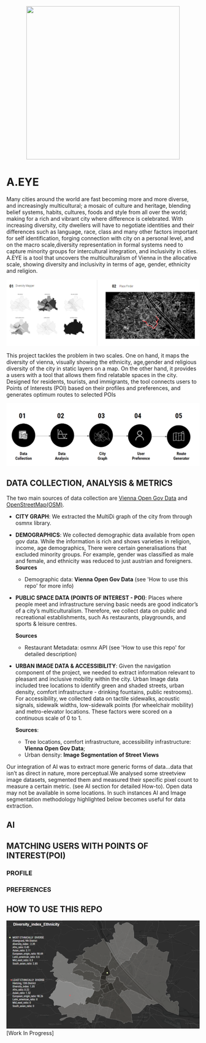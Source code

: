 <p align="center"><img src='./assets/AEye.gif' width=400 height=400 ></p>

# **A.EYE**

Many cities around the world are fast becoming more and more diverse, and increasingly multicultural;  a mosaic of culture and heritage, blending belief systems, habits, cultures, foods and style from all over the world; making for a rich and vibrant city where difference is celebrated. With increasing diversity, city dwellers will have to negotiate identities and their differences such as language, race, class and many other factors important for self identification, forging connection with city on a personal level, and on the macro scale,diversity representation in formal systems need to capture minority groups for intercultural integration, and inclusivity in cities. A.EYE is a tool that uncovers the multiculturalism of Vienna in the allocative scale, showing diversity and inclusivity in terms of age, gender, ethnicity and religion.


![Methodology overview](/assets/Solutions.png)

This project tackles the problem in two scales. One on hand, it maps the diversity of vienna, visually showing the ethnicity, age,gender and religious diversity of the city in static layers on a map. On the other hand, it provides a users with a tool that allows them find relatable spaces in the city. Designed for residents, tourists, and immigrants, the tool connects users to Points of Interests (POI) based on their profiles and preferences, and generates optimum routes to selected POIs


![Methodology overview](/assets/Methodology.png)


## **DATA COLLECTION, ANALYSIS & METRICS**
The two main sources of data collection are [Vienna Open Gov Data](https://www.data.gv.at/suche/?searchterm=&searchin=data&publisherFilter[]=Stadt+Wien&publisherFilter_sub[]=Stadt+Wien) and [OpenStreetMap(OSM)](https://www.openstreetmap.org/#map=18/6.45722/3.38499). 

- **CITY GRAPH**: We extracted the MultiDi graph of the city from through osmnx library. 

- **DEMOGRAPHICS**: We collected demographic data available from open gov data. While the information is rich and shows varieties in religion, income, age demographics, There were certain generalisations that excluded minority groups. For example, gender was classified as male and female, and ethnicity was reduced to just austrian and foreigners. 
    **Sources**
    - Demographic data: **Vienna Open Gov Data** (see 'How to use this repo' for more info)

- **PUBLIC SPACE DATA (POINTS OF INTEREST - POI)**: Places where people meet and infrastructure serving basic needs are good indicator’s of a city’s multiculturalism. Therefore, we collect data on public and recreational establishments, such As restaurants, playgrounds, and sports & leisure centres. 

    **Sources**
    - Restaurant Metadata: osmnx API (see 'How to use this repo' for detailed description)

- **URBAN IMAGE DATA & ACCESSIBILITY**: Given the navigation component of the project, we needed to extract information relevant to pleasant and inclusive mobility within the city. Urban Image data included tree locations to identify green and shaded streets, urban density, comfort infrastructure - drinking fountains, public restrooms).
For accessibility, we collected data on tactile sidewalks, acoustic signals, sidewalk widths, low-sidewalk points (for wheelchair mobility) and metro-elevator locations. These factors were scored on a continuous scale of 0 to 1.

    **Sources**:
    - Tree locations, comfort infrastructure, accessibility infrastructure: **Vienna Open Gov Data**;
    - Urban density: **Image Segmentation of Street Views**

Our integration of AI was to extract more generic forms of data…data that isn’t as direct in nature, more perceptual.We analysed some streetview image datasets, segmented them and measured their specific pixel count to measure a certain metric. (see AI section for detailed How-to). Open data may not be available in some locations. In such instances AI and Image segmentation methodology highlighted below becomes useful for data extraction. 

## AI 



## MATCHING USERS WITH POINTS OF INTEREST(POI)
### PROFILE
### PREFERENCES

## HOW TO USE THIS REPO
![Methodology overview](/assets/Diversity.png)
[Work In Progress]